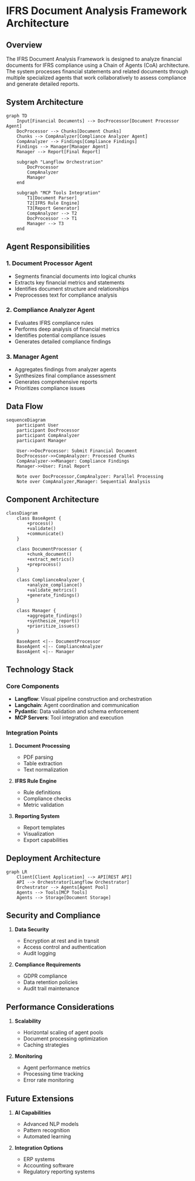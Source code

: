 # IFRS Document Analysis Framework Architecture

## Overview

The IFRS Document Analysis Framework is designed to analyze financial documents for IFRS compliance using a Chain of Agents (CoA) architecture. The system processes financial statements and related documents through multiple specialized agents that work collaboratively to assess compliance and generate detailed reports.

## System Architecture

```mermaid
graph TD
    Input[Financial Documents] --> DocProcessor[Document Processor Agent]
    DocProcessor --> Chunks[Document Chunks]
    Chunks --> CompAnalyzer[Compliance Analyzer Agent]
    CompAnalyzer --> Findings[Compliance Findings]
    Findings --> Manager[Manager Agent]
    Manager --> Report[Final Report]
    
    subgraph "Langflow Orchestration"
        DocProcessor
        CompAnalyzer
        Manager
    end
    
    subgraph "MCP Tools Integration"
        T1[Document Parser]
        T2[IFRS Rule Engine]
        T3[Report Generator]
        CompAnalyzer --> T2
        DocProcessor --> T1
        Manager --> T3
    end
```

## Agent Responsibilities

### 1. Document Processor Agent
- Segments financial documents into logical chunks
- Extracts key financial metrics and statements
- Identifies document structure and relationships
- Preprocesses text for compliance analysis

### 2. Compliance Analyzer Agent
- Evaluates IFRS compliance rules
- Performs deep analysis of financial metrics
- Identifies potential compliance issues
- Generates detailed compliance findings

### 3. Manager Agent
- Aggregates findings from analyzer agents
- Synthesizes final compliance assessment
- Generates comprehensive reports
- Prioritizes compliance issues

## Data Flow

```mermaid
sequenceDiagram
    participant User
    participant DocProcessor
    participant CompAnalyzer
    participant Manager
    
    User->>DocProcessor: Submit Financial Document
    DocProcessor->>CompAnalyzer: Processed Chunks
    CompAnalyzer->>Manager: Compliance Findings
    Manager->>User: Final Report
    
    Note over DocProcessor,CompAnalyzer: Parallel Processing
    Note over CompAnalyzer,Manager: Sequential Analysis
```

## Component Architecture

```mermaid
classDiagram
    class BaseAgent {
        +process()
        +validate()
        +communicate()
    }
    
    class DocumentProcessor {
        +chunk_document()
        +extract_metrics()
        +preprocess()
    }
    
    class ComplianceAnalyzer {
        +analyze_compliance()
        +validate_metrics()
        +generate_findings()
    }
    
    class Manager {
        +aggregate_findings()
        +synthesize_report()
        +prioritize_issues()
    }
    
    BaseAgent <|-- DocumentProcessor
    BaseAgent <|-- ComplianceAnalyzer
    BaseAgent <|-- Manager
```

## Technology Stack

### Core Components
- **Langflow**: Visual pipeline construction and orchestration
- **Langchain**: Agent coordination and communication
- **Pydantic**: Data validation and schema enforcement
- **MCP Servers**: Tool integration and execution

### Integration Points
1. **Document Processing**
   - PDF parsing
   - Table extraction
   - Text normalization

2. **IFRS Rule Engine**
   - Rule definitions
   - Compliance checks
   - Metric validation

3. **Reporting System**
   - Report templates
   - Visualization
   - Export capabilities

## Deployment Architecture

```mermaid
graph LR
    Client[Client Application] --> API[REST API]
    API --> Orchestrator[Langflow Orchestrator]
    Orchestrator --> Agents[Agent Pool]
    Agents --> Tools[MCP Tools]
    Agents --> Storage[Document Storage]
```

## Security and Compliance

1. **Data Security**
   - Encryption at rest and in transit
   - Access control and authentication
   - Audit logging

2. **Compliance Requirements**
   - GDPR compliance
   - Data retention policies
   - Audit trail maintenance

## Performance Considerations

1. **Scalability**
   - Horizontal scaling of agent pools
   - Document processing optimization
   - Caching strategies

2. **Monitoring**
   - Agent performance metrics
   - Processing time tracking
   - Error rate monitoring

## Future Extensions

1. **AI Capabilities**
   - Advanced NLP models
   - Pattern recognition
   - Automated learning

2. **Integration Options**
   - ERP systems
   - Accounting software
   - Regulatory reporting systems
